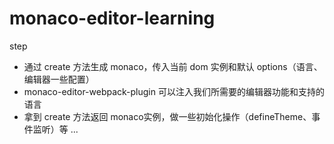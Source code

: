 # monaco-editor-learning

step
+ 通过 create 方法生成 monaco，传入当前 dom 实例和默认 options（语言、编辑器一些配置）
+ monaco-editor-webpack-plugin 可以注入我们所需要的编辑器功能和支持的语言
+ 拿到 create 方法返回 monaco实例，做一些初始化操作（defineTheme、事件监听）等
...